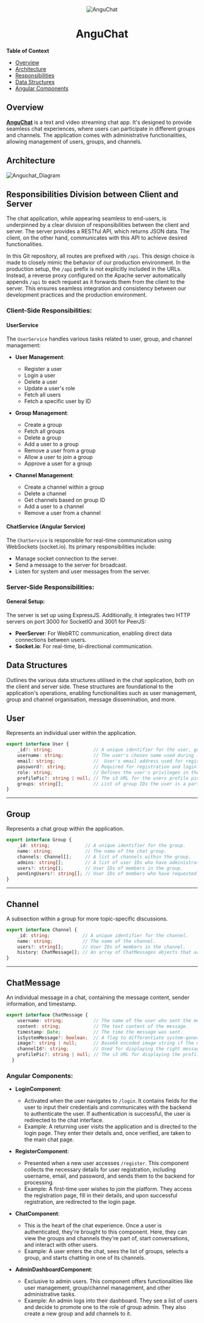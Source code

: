 
<p align="center">
  <img src="https://github.com/ejbolts/Text-video-chat-app/assets/86194451/c91e065e-e91b-4331-a22f-101a56546d05" alt="AnguChat" />
</p>
<h1 align="center">AnguChat</h1>

<b>Table of Context</b>

- [Overview](#Overview)
- [Architecture](#Architecture)
- [Responsibilities](#Responsibilities)
- [Data Structures](#Data_Structures)
- [Angular Components](#Angular_Components)

<a name="Overview"></a>
## Overview

[**AnguChat**](https://www.anguchat.com) is a text and video streaming chat app. It's designed to provide seamless chat experiences, where users can participate in different groups and channels. The application comes with administrative functionalities, allowing management of users, groups, and channels.

<a name="Architecture"></a>
## Architecture

![Anguchat_Diagram](https://github.com/ejbolts/Text-video-chat-app/assets/86194451/cc6729fd-a50d-4864-a716-c1f87daeda8b)

## Responsibilities Division between Client and Server

The chat application, while appearing seamless to end-users, is underpinned by a clear division of responsibilities between the client and server. The server provides a RESTful API, which returns JSON data. The client, on the other hand, communicates with this API to achieve desired functionalities.

In this Git repository, all routes are prefixed with `/api`. This design choice is made to closely mimic the behavior of our production environment. In the production setup, the `/api` prefix is not explicitly included in the URLs. Instead, a reverse proxy configured on the Apache server automatically appends `/api` to each request as it forwards them from the client to the server. This ensures seamless integration and consistency between our development practices and the production environment.
<a name="Responsibilities"></a>
### Client-Side Responsibilities:

#### UserService 


The `UserService` handles various tasks related to user, group, and channel management:

- **User Management**:
  - Register a user
  - Login a user
  - Delete a user
  - Update a user's role
  - Fetch all users
  - Fetch a specific user by ID

- **Group Management**:
  - Create a group
  - Fetch all groups
  - Delete a group
  - Add a user to a group
  - Remove a user from a group
  - Allow a user to join a group
  - Approve a user for a group

- **Channel Management**:
  - Create a channel within a group
  - Delete a channel
  - Get channels based on group ID
  - Add a user to a channel
  - Remove a user from a channel

#### ChatService (Angular Service)

The `ChatService` is responsible for real-time communication using WebSockets (socket.io). Its primary responsibilities include:

- Manage socket connection to the server.
- Send a message to the server for broadcast.
- Listen for system and user messages from the server.

### Server-Side Responsibilities:

#### General Setup:

The server is set up using ExpressJS. Additionally, it integrates two HTTP servers on port 3000 for SocketIO and 3001 for PeerJS:

- **PeerServer**: For WebRTC communication, enabling direct data connections between users.
- **Socket.io**: For real-time, bi-directional communication.



<a name="Data_Structures"></a>
## Data Structures

Outlines the various data structures utilised in the chat application, both on the client and server side. These structures are foundational to the application's operations, enabling functionalities such as user management, group and channel organisation, message dissemination, and more.


## User

Represents an individual user within the application. 

```typescript
export interface User {
    _id?: string;               // A unique identifier for the user, generated on the server-side upon registration. Optional because when registering a new user, might not have the ID yet. It'll be created in the backend.
    username: string;           // The user's chosen name used during login and displayed in chat rooms. Required for registration and login
    email: string;              //  User's email address used for registration. 
    password?: string;          // Required for registration and login. Marked as optional here because dont want to carry the password around in every user object once logged in.
    role: string;               // Defines the user's privileges in the system. Roles can be 'user', 'groupAdmin', or 'superAdmin'.
    profilePic?: string | null; // The s3 URL for the users profile picture
    groups: string[];           // List of group IDs the user is a part of
}
```
---
## Group

Represents a chat group within the application.

```typescript
export interface Group {
    _id: string;             // A unique identifier for the group.
    name: string;            // The name of the chat group.
    channels: Channel[];     // A list of channels within the group.
    admins: string[];        // A list of user IDs who have administrative rights over the group.
    users?: string[];        // User IDs of members in the group.
    pendingUsers?: string[]; // User IDs of members who have requested to join the group and are awaiting approval.
}
```
---
## Channel

A subsection within a group for more topic-specific discussions.

```typescript
export interface Channel {
    _id: string;            // A unique identifier for the channel.
    name: string;           // The name of the channel.
    users?: string[];       // User IDs of members in the channel.
    history: ChatMessage[]; // An array of ChatMessages objects that are loaded in for DB upon login.
}
```
---
## ChatMessage

An individual message in a chat, containing the message content, sender information, and timestamp.

```typescript
export interface ChatMessage {
    username: string;           // The name of the user who sent the message.
    content: string;            // The text content of the message.
    timestamp: Date;            // The time the message was sent.
    isSystemMessage?: boolean;  // A flag to differentiate system-generated messages from user messages.
    image?: string | null;      // Base64 encoded image string if the message contains an image attachment.
    channelId?: string;         // Used for displaying the right message in the correct channel.
    profilePic?: string | null; // The s3 URL for displaying the profile picture of the user.
  }
```
<a name="Angular_Components"></a>

### Angular Components:

- **LoginComponent**:
  - Activated when the user navigates to `/login`. It contains fields for the user to input their credentials and communicates with the backend to authenticate the user. If authentication is successful, the user is redirected to the chat interface.
  - Example: A returning user visits the application and is directed to the login page. They enter their details and, once verified, are taken to the main chat page.

- **RegisterComponent**:
  - Presented when a new user accesses `/register`. This component collects the necessary details for user registration, including username, email, and password, and sends them to the backend for processing.
  - Example: A first-time user wishes to join the platform. They access the registration page, fill in their details, and upon successful registration, are redirected to the login page.

- **ChatComponent**:
  - This is the heart of the chat experience. Once a user is authenticated, they're brought to this component. Here, they can view the groups and channels they're part of, start conversations, and interact with other users.
  - Example: A user enters the chat, sees the list of groups, selects a group, and starts chatting in one of its channels.

- **AdminDashboardComponent**:
  - Exclusive to admin users. This component offers functionalities like user management, group/channel management, and other administrative tasks.
  - Example: An admin logs into their dashboard. They see a list of users and decide to promote one to the role of group admin. They also create a new group and add channels to it.
